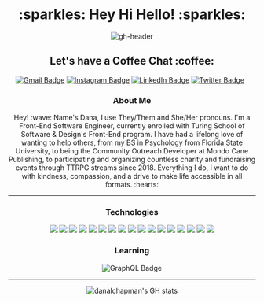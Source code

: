 <h1 align="center">:sparkles: Hey Hi Hello! :sparkles:</h1>

<p align="center">
  <img src="https://user-images.githubusercontent.com/105478792/202238331-f9b21ac6-273f-4266-a6e4-9f047ee4dca1.png" alt="gh-header">
</p>

<h2 align="center">Let's have a Coffee Chat :coffee:</h2>
<div align="center">
  <a href="mailto:younglee.fe@gmail.com"><img src="https://img.shields.io/badge/Gmail-D14836?style=for-the-badge&logo=gmail&logoColor=white" alt="Gmail Badge"></a>
  <a href="https://www.instagram.com/danaleighbee/"><img src="https://img.shields.io/badge/Instagram-%23E4405F.svg?style=for-the-badge&logo=Instagram&logoColor=white" alt="Instagram Badge"></a>
  <a href="https://www.linkedin.com/in/danalchapman/"><img src="https://img.shields.io/badge/linkedin-%230077B5.svg?style=for-the-badge&logo=linkedin&logoColor=white" alt="LinkedIn Badge"></a>
  <a href="https://twitter.com/danaleighbee"><img src="https://img.shields.io/badge/Twitter-%231DA1F2.svg?style=for-the-badge&logo=Twitter&logoColor=white" alt="Twitter Badge"></a>
  <a href=""><img src="" alt=""></a>
  <a href=""><img src="" alt=""></a>
</div>

<h3 align="center" >About Me</h3>

<p align="center">
  Hey! :wave: Name's Dana, I use They/Them and She/Her pronouns. I'm a Front-End Software Engineer, currently enrolled with Turing School of Software & Design's Front-End program. I have had a lifelong love of wanting to help others, from my BS in Psychology from Florida State University, to being the Community Outreach Developer at Mondo Cane Publishing, to participating and organizing countless charity and fundraising events through TTRPG streams since 2018. Everything I do, I want to do with kindness, compassion, and a drive to make life accessible in all formats. :hearts:
</p>

<hr />

<h3 align="center">Technologies</h3>

<div align="center">
  <img src="https://img.shields.io/badge/react-%2320232a.svg?style=for-the-badge&logo=react&logoColor=%2361DAFB" alt"React Badge">
  <img src="https://img.shields.io/badge/typescript-%23007ACC.svg?style=for-the-badge&logo=typescript&logoColor=white" alt"TypeScript Badge">
  <img src="https://img.shields.io/badge/javascript-%23323330.svg?style=for-the-badge&logo=javascript&logoColor=%23F7DF1E" alt"JavaScript Badge">
  <img src="https://img.shields.io/badge/HTML5-E34F26?style=for-the-badge&logo=html5&logoColor=white"" alt"HTML5 Badge">
  <img src="https://img.shields.io/badge/CSS3-1572B6?style=for-the-badge&logo=css3&logoColor=white" alt"CSS Badge">
  <img src="https://img.shields.io/badge/github-24292E.svg?style=for-the-badge&logo=github&logoColor=white" alt"GitHub Badge">
  <img src="https://img.shields.io/badge/git-%23F05033.svg?style=for-the-badge&logo=git&logoColor=white" alt"Git Badge">
  <img src="https://img.shields.io/badge/npm-F85100?style=for-the-badge&logo=npm&logoColor=white" alt"npm Badge">
  <img src="https://img.shields.io/badge/Mocha-8C6849?style=for-the-badge&logo=Mocha&logoColor=white" alt"Mocha Badge">
  <img src="https://img.shields.io/badge/chai-9F0702?style=for-the-badge&logo=chai&logoColor=white" alt"Chai Badge">
  <img src="https://img.shields.io/badge/-cypress-%23E5E5E5?style=for-the-badge&logo=cypress&logoColor=058a5e" alt"Cypress Badge">
  <img src="https://img.shields.io/badge/Visual_Studio_Code-0078D4?style=for-the-badge&logo=visual%20studio%20code&logoColor=white" alt"VSCode Badge">
  <img src="https://img.shields.io/badge/vercel-%23000000.svg?style=for-the-badge&logo=vercel&logoColor=white" alt"Vercel Badge">
  <img src="https://img.shields.io/badge/Canva-%2300C4CC.svg?style=for-the-badge&logo=Canva&logoColor=white" alt"Canva Badge">
  <img src="https://img.shields.io/badge/figma-%23F24E1E.svg?style=for-the-badge&logo=figma&logoColor=white" alt"Figma Badge">
  <img src="https://img.shields.io/badge/Google%20Chrome-4285F4?style=for-the-badge&logo=GoogleChrome&logoColor=white" alt"Chrome Badge">
  <img src="https://img.shields.io/badge/Firefox-FF7139?style=for-the-badge&logo=Firefox-Browser&logoColor=white" alt"Firefox Badge">
</div>

<h3 align="center">Learning</h3>

<div align="center">
  <img src="https://img.shields.io/badge/-GraphQL-E10098?style=for-the-badge&logo=graphql&logoColor=white" alt="GraphQL Badge">
</div>

<hr />

<div align="center">
  <img src="https://github-readme-stats.vercel.app/api?username=danalchapman&show_icons=true&theme=dracula" alt="danalchapman's GH stats">
</div>
